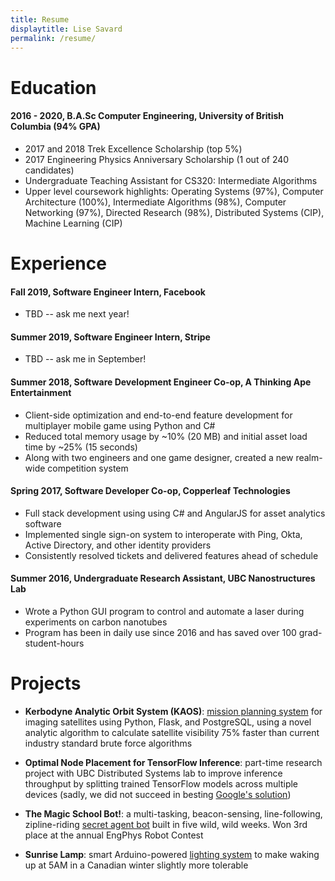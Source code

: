 ```yaml
---
title: Resume
displaytitle: Lise Savard
permalink: /resume/
---
```


<div class="tc"><script>printEmail();</script></div>

# Education

#### 2016 - 2020, B.A.Sc Computer Engineering, University of British Columbia (94% GPA)
- 2017 and 2018 Trek Excellence Scholarship (top 5%)
- 2017 Engineering Physics Anniversary Scholarship (1 out of 240 candidates)
- Undergraduate Teaching Assistant for CS320: Intermediate Algorithms
- Upper level coursework highlights: Operating Systems (97%), Computer Architecture (100%), Intermediate Algorithms (98%), Computer Networking (97%), Directed Research (98%), Distributed Systems (CIP), Machine Learning (CIP)

# Experience

#### Fall 2019, Software Engineer Intern, Facebook
- TBD -- ask me next year!

#### Summer 2019, Software Engineer Intern, Stripe
- TBD -- ask me in September!

#### Summer 2018, Software Development Engineer Co-op, A Thinking Ape Entertainment
- Client-side optimization and end-to-end feature development for multiplayer mobile game using Python and C#
- Reduced total memory usage by ~10% (20 MB) and initial asset load time by ~25% (15 seconds)
- Along with two engineers and one game designer, created a new realm-wide competition system

#### Spring 2017, Software Developer Co-op, Copperleaf Technologies
- Full stack development using using C# and AngularJS for asset analytics software
- Implemented single sign-on system to interoperate with Ping, Okta, Active Directory, and other identity providers
- Consistently resolved tickets and delivered features ahead of schedule

#### Summer 2016, Undergraduate Research Assistant, UBC Nanostructures Lab
- Wrote a Python GUI program to control and automate a laser during experiments on carbon nanotubes
- Program has been in daily use since 2016 and has saved over 100 grad-student-hours

# Projects

* **Kerbodyne Analytic Orbit System (KAOS)**: [mission planning system](https://github.com/KMC-70/KAOS) for imaging satellites using Python, Flask, and PostgreSQL, using a novel analytic algorithm to calculate satellite visibility 75% faster than current industry standard brute force algorithms

* **Optimal Node Placement for TensorFlow Inference**: part-time research project with UBC Distributed Systems lab to improve inference throughput by splitting trained TensorFlow models across multiple devices (sadly, we did not succeed in besting [Google's solution](https://www.github.com/tensorflow/serving))

* **The Magic School Bot!**: a multi-tasking, beacon-sensing, line-following, zipline-riding [secret agent bot](https://youtu.be/PCNbXAErK9I) built in five wild, wild weeks. Won 3rd place at the annual EngPhys Robot Contest

* **Sunrise Lamp**: smart Arduino-powered [lighting system](https://youtu.be/MBOkNSHl62o) to make waking up at 5AM in a Canadian winter slightly more tolerable
